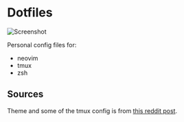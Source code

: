 # Dotfiles

![Screenshot](/img/config_screenshot.png)

Personal config files for:
- neovim
- tmux
- zsh

## Sources
Theme and some of the tmux config is from [this reddit post](https://www.reddit.com/r/vimporn/comments/bxjd4p/cant_q_tinkering/).
